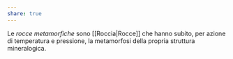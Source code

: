 ```yaml
---
share: true
---
```

Le *rocce metamorfiche* sono [[Roccia|Rocce]] che hanno subito, per azione di temperatura e pressione, la metamorfosi della propria struttura mineralogica.